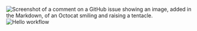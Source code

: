 ![Screenshot of a comment on a GitHub issue showing an image, added in the Markdown, of an Octocat smiling and raising a tentacle.](https://myoctocat.com/assets/images/base-octocat.svg)
![Hello workflow](https://github.com/arttzima/workflow/actions/hello-world.yml/badge.svg)